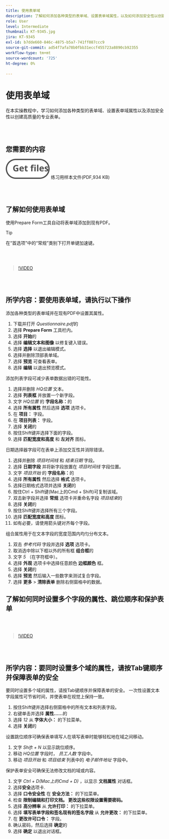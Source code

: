 ```yaml
---
title: 使用表单域
description: 了解如何添加各种类型的表单域、设置表单域属性，以及如何添加安全性以创建高质量的专业表单
role: User
level: Intermediate
thumbnail: KT-9345.jpg
jira: KT-9345
exl-id: b7dde660-846c-4875-b5a7-741ff087ccc9
source-git-commit: ad54f7afa78b0fbb31eccf455723a8890cb92355
workflow-type: tm+mt
source-wordcount: '725'
ht-degree: 0%

---
```


# 使用表单域

在本实操教程中，学习如何添加各种类型的表单域、设置表单域属性以及添加安全性以创建高质量的专业表单。

<br> 

## 您需要的内容

[![获取文件](../assets/Getfiles.svg)](../assets/Questionnaire.pdf)
练习用样本文件(PDF,934 KB)

<br> 

## 了解如何使用表单域

使用Prepare Form工具自动将表单域添加到现有PDF。

>[!TIP]
>
>在“首选项”中的“常规”类别下打开单键加速键。

<br> 

>[!VIDEO](https://video.tv.adobe.com/v/340084?quality=12&learn=on&hidetitle=true)

<br> 

## 所学内容：要使用表单域，请执行以下操作

添加各种类型的表单域并在现有PDF中设置其属性。

1. 下载并打开 *Questionnaire.pdf*&#x200B;的
1. 选择 **Prepare Form** 工具栏内。
1. 选择 **开始**&#x200B;的
1. 选择 **编辑文本和图像** 以修复键入错误。
1. 选择 **选择** 以退出编辑模式。
1. 选择并删除顶部表单域。
1. 选择 **预览** 可查看表单。
1. 选择 **编辑** 以退出预览模式。

添加列表字段可减少表单数据出错的可能性。

1. 选择并删除 *HQ位置* 文本。
1. 选择 **列表框** 并放置一个新字段。
1. 文字 *HQ位置* 的 **字段名称：**&#x200B;的
1. 选择 **所有属性** 然后选择 **选项** 选项卡。
1. 在 **项目：** 字段。
1. 在 **项目列表：** 字段。
1. 选择 **关闭**&#x200B;的
1. 按住Shift键并选择下面的字段。
1. 选择 **匹配宽度和高度** 和 **左对齐** 图标。

日期选择器字段可在表单上添加交互性并消除错误。

1. 选择并删除 *项目时间线* 和 *结束日期* 字段。
1. 选择 **日期字段** 并将新字段放置在 *项目时间线* 字段位置。
1. 文字 *项目开始* 的 **字段名称：**&#x200B;的
1. 选择 **所有属性** 然后选择 **格式** 选项卡。
1. 选择日期格式选项并选择 **关闭**&#x200B;的
1. 按住Ctrl + Shift键(Mac上的Cmd + Shift)可复制该域。
1. 双击新字段并选择 **常规** 选项卡并重命名字段 *项目结束*&#x200B;的
1. 选择 **关闭**&#x200B;的
1. 按住Shift键并选择所有三个字段。
1. 选择 **匹配宽度和高度** 图标。
1. 如有必要，请使用箭头键对齐每个字段。

组合属性用于在文本字段的宽度范围内均匀分布文本。

1. 双击 *参考代码* 字段并选择 **选项** 选项卡。
1. 取消选中除以下框以外的所有框 **组合框**&#x200B;的
1. 文字 *5* （在字符框中）。
1. 选择 **外观** 选项卡中选择任意颜色 **边框颜色** 框。
1. 选择 **关闭**&#x200B;的
1. 选择 **预览** 然后输入一些数字来测试复合字段。
1. 选择 **更多** > **清除表单** 删除右侧窗格中的数据。

## 了解如何同时设置多个字段的属性、跳位顺序和保护表单

<br> 

>[!VIDEO](https://video.tv.adobe.com/v/340096?hidetitle=true)

<br> 

## 所学内容：要同时设置多个域的属性，请按Tab键顺序并保障表单的安全

要同时设置多个域的属性，请按Tab键顺序并保障表单的安全。 一次性设置文本字段属性可节省时间，并使表单在视觉上保持一致。

1. 按住Shift键并选择右侧窗格中的所有文本和列表字段。
1. 右键单击并选择 **属性……**&#x200B;的
1. 选择 *12* 从 **字体大小：** 的下拉菜单。
1. 选择 **关闭**&#x200B;的

设置跳位顺序可确保表单填写人在填写表单时能够轻松地在域之间移动。

1. 文字 *Shift + N* 以显示跳位顺序。
1. 移动 *HQ位置* 字段时， *员工人数* 字段中。
1. 移动 *项目开始* 和 *项目结束* 列表中的 *电子邮件地址* 字段中。

保护表单安全可确保无法修改文档的域或内容。

1. 文字 *Ctrl + D(Mac上的Cmd + D)* ，以显示 **文档属性** 对话框。
1. 选择&#x200B;**安全**&#x200B;选项卡.
1. 选择 **口令安全性** 在 **安全方法：** 的下拉菜单。
1. 检查 **限制编辑和打印文档。 更改这些权限设置需要密码。**
1. 选择 **高分辨率** 从 **允许打印：** 的下拉菜单。
1. 选择 **填写表单字段和签名现有的签名字段** 从 **允许更改：** 的下拉菜单。
1. 在 **更改许可口令：** 字段。
1. 确认密码，然后选择 **确定**&#x200B;的
1. 选择 **确定** 以退出对话框。
